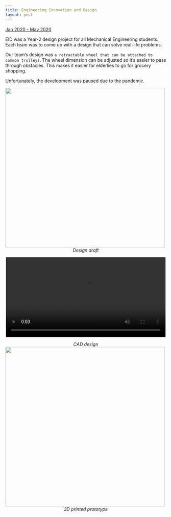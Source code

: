 ```yaml
---
title: Engineering Innovation and Design
layout: post
---
```

<div style="text-align: left"><u>Jan 2020 - May 2020</u></div>

EID was a Year-2 design project for all Mechanical Engineering students. Each team was to come up with a design that can solve real-life problems.

Our team’s design was `a retractable wheel that can be attached to common trolleys`. The wheel dimension can be adjusted so it’s easier to pass through obstacles. This makes it easier for elderlies to go for grocery shopping.

Unfortunately, the development was paused due to the pandemic.

<img src="http://centiLinda.github.io/portfolio/assets/images/EID_draft.jpg" width="500"/>
<div style="text-align: center"><em>Design draft</em></div>

<p align="center"><video width="500" controls>
  <source type="video/mp4" src="http://centiLinda.github.io/portfolio/assets/images/EID_cad.mp4">
</video></p>
<div style="text-align: center"><em>CAD design</em></div>

<img src="http://centiLinda.github.io/portfolio/assets/images/EID_printed.jpg" width="500"/>
<div style="text-align: center"><em>3D printed prototype</em></div>
